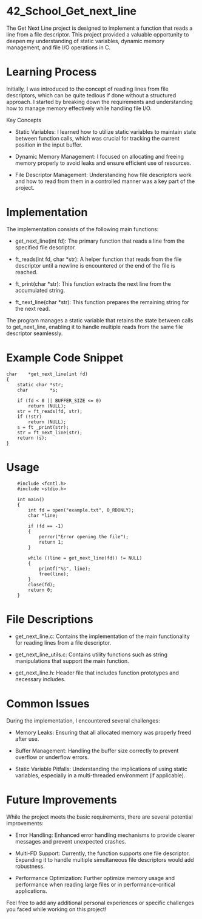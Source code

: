 # 42_School_Get_next_line  
  
The Get Next Line project is designed to implement a function that reads a line from a file descriptor. This project provided a valuable opportunity to deepen my understanding of static variables, dynamic memory management, and file I/O operations in C.  
  
# Learning Process
  
Initially, I was introduced to the concept of reading lines from file descriptors, which can be quite tedious if done without a structured approach. I started by breaking down the requirements and understanding how to manage memory effectively while handling file I/O.  
  
Key Concepts  
  
- Static Variables: I learned how to utilize static  variables to maintain state between function calls, which was crucial for tracking the current position in the input buffer.  
  
- Dynamic Memory Management: I focused on allocating and freeing memory properly to avoid leaks and ensure efficient use of resources.  

- File Descriptor Management: Understanding how file descriptors work and how to read from them in a controlled manner was a key part of the project.  
  
# Implementation  
  
The implementation consists of the following main functions:  
  
- get_next_line(int fd): The primary function that reads a line from the specified file descriptor.  
  
- ft_reads(int fd, char *str): A helper function that reads from the file descriptor until a newline is encountered or the end of the file is reached.  
  
- ft_print(char *str): This function extracts the next line from the accumulated string.  
  
- ft_next_line(char *str): This function prepares the remaining string for the next read.  
  
The program manages a static variable that retains the state between calls to get_next_line, enabling it to handle multiple reads from the same file descriptor seamlessly.  
  
# Example Code Snippet  
  
    char	*get_next_line(int fd)  
    {  
	    static char	*str;  
	    char		*s;  
  
	    if (fd < 0 || BUFFER_SIZE <= 0)  
		    return (NULL);  
	    str = ft_reads(fd, str);  
	    if (!str)  
		    return (NULL);  
	    s = ft _print(str);  
	    str = ft_next_line(str);  
	    return (s);  
    }  
  
# Usage  
  
        #include <fcntl.h>  
        #include <stdio.h>  
  
        int main()  
        {  
	        int fd = open("example.txt", O_RDONLY);  
	        char *line;  
  
	        if (fd == -1)  
	        {  
		        perror("Error opening the file");  
		        return 1;  
	        }  
 
	        while ((line = get_next_line(fd)) != NULL)  
	        {  
		        printf("%s", line);  
		        free(line);  
	        }  
	        close(fd);  
	        return 0;  
        }  
  
# File Descriptions  
  
- get_next_line.c: Contains the implementation of the main functionality for reading lines from a file descriptor.  

- get_next_line_utils.c: Contains utility functions such as string manipulations that support the main function.  
  
- get_next_line.h: Header file that includes function prototypes and necessary includes.  
  
# Common Issues  
  
During the implementation, I encountered several challenges:  
  
- Memory Leaks: Ensuring that all allocated memory was properly freed after use.  
  
- Buffer Management: Handling the buffer size correctly to prevent overflow or underflow errors.  
  
- Static Variable Pitfalls: Understanding the implications of using static variables, especially in a multi-threaded environment (if applicable).  
  
# Future Improvements  
  
While the project meets the basic requirements, there are several potential improvements:  
  
- Error Handling: Enhanced error handling mechanisms to provide clearer messages and prevent unexpected crashes.  
  
- Multi-FD Support: Currently, the function supports one file descriptor. Expanding it to handle multiple simultaneous file descriptors would add robustness.  
  
- Performance Optimization: Further optimize memory usage and performance when reading large files or in performance-critical applications.  
  
Feel free to add any additional personal experiences or specific challenges you faced while working on this project!  
